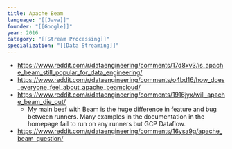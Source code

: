 ```yaml
---
title: Apache Beam
language: "[[Java]]"
founder: "[[Google]]"
year: 2016
category: "[[Stream Processing]]"
specialization: "[[Data Streaming]]"
---
```

- https://www.reddit.com/r/dataengineering/comments/17d8xv3/is_apache_beam_still_popular_for_data_engineering/
- https://www.reddit.com/r/dataengineering/comments/o4bd16/how_does_everyone_feel_about_apache_beamcloud/
- https://www.reddit.com/r/dataengineering/comments/1916jyx/will_apache_beam_die_out/
	- My main beef with Beam is the huge difference in feature and bug between runners. Many examples in the documentation in the homepage fail to run on any runners but GCP Dataflow.
- https://www.reddit.com/r/dataengineering/comments/16ysa9g/apache_beam_question/